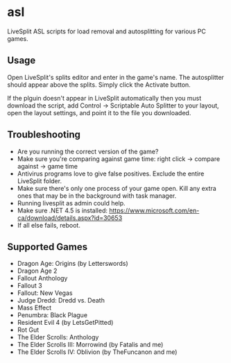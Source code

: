 # asl

LiveSplit ASL scripts for load removal and autosplitting for various PC games.

## Usage

Open LiveSplit's splits editor and enter in the game's name. The autosplitter should appear above the splits. Simply click the Activate button.

If the plguin doesn't appear in LiveSplit automatically then you must download the script, add Control -> Scriptable Auto Splitter to your layout, open the layout settings, and point it to the file you downloaded.

## Troubleshooting

- Are you running the correct version of the game?
- Make sure you're comparing against game time: right click -> compare against -> game time
- Antivirus programs love to give false positives. Exclude the entire LiveSplit folder.
- Make sure there's only one process of your game open. Kill any extra ones that may be in the background with task manager.
- Running livesplit as admin could help.
- Make sure .NET 4.5 is installed: https://www.microsoft.com/en-ca/download/details.aspx?id=30653
- If all else fails, reboot.

## Supported Games

- Dragon Age: Origins (by Letterswords)
- Dragon Age 2
- Fallout Anthology
- Fallout 3
- Fallout: New Vegas
- Judge Dredd: Dredd vs. Death
- Mass Effect
- Penumbra: Black Plague
- Resident Evil 4 (by LetsGetPitted)
- Rot Gut
- The Elder Scrolls: Anthology
- The Elder Scrolls III: Morrowind (by Fatalis and me)
- The Elder Scrolls IV: Oblivion (by TheFuncanon and me)
